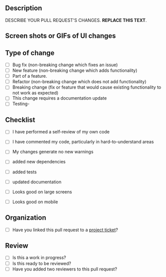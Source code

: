 ## Description ##

DESCRIBE YOUR PULL REQUEST'S CHANGES.  **REPLACE THIS TEXT**.

## Screen shots or GIFs of UI changes ##


## Type of change ##

- [ ] Bug fix (non-breaking change which fixes an issue)
- [ ] New feature (non-breaking change which adds functionality)
- [ ] Part of a feature.
- [ ] Refactor (non-breaking change which does not add functionality)
- [ ] Breaking change (fix or feature that would cause existing functionality to not work as expected)
- [ ] This change requires a documentation update
- [ ] Testing-

## Checklist ##

- [ ] I have performed a self-review of my own code
- [ ] I have commented my code, particularly in hard-to-understand areas
- [ ] My changes generate no new warnings
- [ ] added new dependencies
- [ ] added tests
- [ ] updated documentation
- [ ] Looks good on large screens
- [ ] Looks good on mobile


## Organization ##

- [ ] Have you linked this pull request to a [project ticket](https://trello.com/b/S4lzXPSs/ud-website-v2)? 

## Review ##

- [ ] Is this a work in progress?
- [ ] Is this ready to be reviewed?
- [ ] Have you added two reviewers to this pull request?